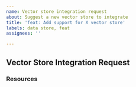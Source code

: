 ```yaml
---
name: Vector store integration request
about: Suggest a new vector store to integrate
title: 'feat: Add support for X vector store'
labels: data store, feat
assignees: ''

---
```


## Vector Store Integration Request
<!--
Describe the vector store and the features it provides (e.g.: is it cloud only? a plugin to an existing database? document-based or relational? etc.)
-->

### Resources
<!--
Links to API docs, SDKs or any other information that would help in the integration of the new vector store.
-->
